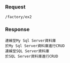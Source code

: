 

### Request 
`/factory/ex2`

### Response
	連線至My Sql Server資料庫
	於My Sql Server資料庫進行CRUD
	連線至SQL Server資料庫
	於SQL Server資料庫進行CRUD